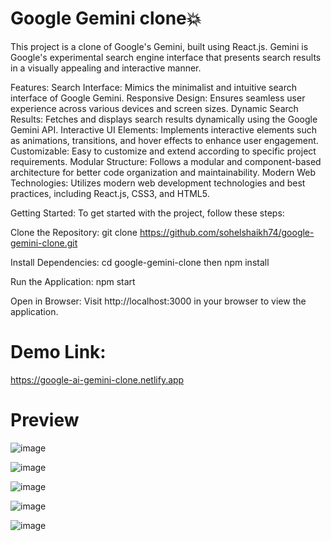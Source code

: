 # Google Gemini clone💥

This project is a clone of Google's Gemini, built using React.js. Gemini is Google's experimental search engine interface that presents search results in a visually appealing and interactive manner.

Features:
Search Interface: Mimics the minimalist and intuitive search interface of Google Gemini.
Responsive Design: Ensures seamless user experience across various devices and screen sizes.
Dynamic Search Results: Fetches and displays search results dynamically using the Google Gemini API.
Interactive UI Elements: Implements interactive elements such as animations, transitions, and hover effects to enhance user engagement.
Customizable: Easy to customize and extend according to specific project requirements.
Modular Structure: Follows a modular and component-based architecture for better code organization and maintainability.
Modern Web Technologies: Utilizes modern web development technologies and best practices, including React.js, CSS3, and HTML5.

Getting Started:
To get started with the project, follow these steps:

Clone the Repository: git clone https://github.com/sohelshaikh74/google-gemini-clone.git

Install Dependencies: cd google-gemini-clone then npm install

Run the Application: npm start

Open in Browser: Visit http://localhost:3000 in your browser to view the application.

# Demo Link:
https://google-ai-gemini-clone.netlify.app

# Preview
![image](https://github.com/sohelshaikh74/google-gemini-clone/assets/118370019/d94108a8-63fb-4168-a5bb-2de46eba6a42)

![image](https://github.com/sohelshaikh74/google-gemini-clone/assets/118370019/7f13c629-ceb8-4d93-831d-35886fe39aab)

![image](https://github.com/sohelshaikh74/google-gemini-clone/assets/118370019/5f437af2-035f-4fc9-8000-9c3dd53ed6f5)

![image](https://github.com/sohelshaikh74/google-gemini-clone/assets/118370019/a59187ea-385e-4a73-bb2c-775f7c134f20)

![image](https://github.com/sohelshaikh74/google-gemini-clone/assets/118370019/c3568162-c539-497d-ac5d-086f43b5199d)



